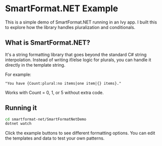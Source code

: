 # SmartFormat.NET Example

This is a simple demo of SmartFormat.NET running in an Ivy app. I built this to explore how the library handles pluralization and conditionals.

## What is SmartFormat.NET?

It's a string formatting library that goes beyond the standard C# string interpolation. Instead of writing if/else logic for plurals, you can handle it directly in the template string.

For example:
```
"You have {Count:plural:no items|one item|{} items}."
```

Works with Count = 0, 1, or 5 without extra code.

## Running it

```bash
cd smartformat-net/SmartFormatNetDemo
dotnet watch
```

Click the example buttons to see different formatting options. You can edit the templates and data to test your own patterns.

